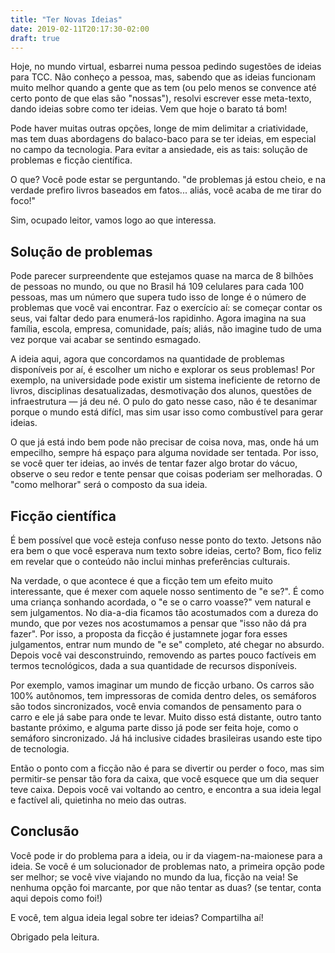 ```yaml
---
title: "Ter Novas Ideias"
date: 2019-02-11T20:17:30-02:00
draft: true
---
```


Hoje, no mundo virtual, esbarrei numa pessoa pedindo sugestões de ideias para TCC. Não conheço a pessoa, mas, sabendo que as ideias funcionam muito melhor quando a gente que as tem (ou pelo menos se convence até certo ponto de que elas são "nossas"), resolvi escrever esse meta-texto, dando ideias sobre como ter ideias. Vem que hoje o barato tá bom!

Pode haver muitas outras opções, longe de mim delimitar a criatividade, mas tem duas abordagens do balaco-baco para se ter ideias, em especial no campo da tecnologia. Para evitar a ansiedade, eis as tais: solução de problemas e ficção científica.

O que? Você pode estar se perguntando. "de problemas já estou cheio, e na verdade prefiro livros baseados em fatos... aliás, você acaba de me tirar do foco!"

Sim, ocupado leitor, vamos logo ao que interessa.

## Solução de problemas

Pode parecer surpreendente que estejamos quase na marca de 8 bilhões de pessoas no mundo, ou que no Brasil há 109 celulares para cada 100 pessoas, mas um número que supera tudo isso de longe é o número de problemas que você vai encontrar. Faz o exercício aí: se começar contar os seus, vai faltar dedo para enumerá-los rapidinho. Agora imagina na sua família, escola, empresa, comunidade, país; aliás, não imagine tudo de uma vez porque vai acabar se sentindo esmagado.

A ideia aqui, agora que concordamos na quantidade de problemas disponíveis por aí, é escolher um nicho e explorar os seus problemas! Por exemplo, na universidade pode existir um sistema ineficiente de retorno de livros, disciplinas desatualizadas, desmotivação dos alunos, questões de infraestrutura — já deu né. O pulo do gato nesse caso, não é te desanimar porque o mundo está difícl, mas sim usar isso como combustível para gerar ideias.

O que já está indo bem pode não precisar de coisa nova, mas, onde há um empecilho, sempre há espaço para alguma novidade ser tentada. Por isso, se você quer ter ideias, ao invés de tentar fazer algo brotar do vácuo, observe o seu redor e tente pensar que coisas poderiam ser melhoradas. O "como melhorar" será o composto da sua ideia.

## Ficção científica

É bem possível que vocẽ esteja confuso nesse ponto do texto. Jetsons não era bem o que você esperava num texto sobre ideias, certo? Bom, fico feliz em revelar que o conteúdo não inclui minhas preferências culturais.

Na verdade, o que acontece é que a ficção tem um efeito muito interessante, que é mexer com aquele nosso sentimento de "e se?". É como uma criança sonhando acordada, o "e se o carro voasse?" vem natural e sem julgamentos. No dia-a-dia ficamos tão acostumados com a dureza do mundo, que por vezes nos acostumamos a pensar que "isso não dá pra fazer". Por isso, a proposta da ficção é justamnete jogar fora esses julgamentos, entrar num mundo de "e se" completo, até chegar no absurdo. Depois você vai desconstruindo, removendo as partes pouco factíveis em termos tecnológicos, dada a sua quantidade de recursos disponíveis.

Por exemplo, vamos imaginar um mundo de ficção urbano. Os carros são 100% autônomos, tem impressoras de comida dentro deles, os semáforos são todos sincronizados, você envia comandos de pensamento para o carro e ele já sabe para onde te levar. Muito disso está distante, outro tanto bastante próximo, e alguma parte disso já pode ser feita hoje, como o semáforo sincronizado. Já há inclusive cidades brasileiras usando este tipo de tecnologia.

Então o ponto com a ficção não é para se divertir ou perder o foco, mas sim permitir-se pensar tão fora da caixa, que você esquece que um dia sequer teve caixa. Depois você vai voltando ao centro, e encontra a sua ideia legal e factível ali, quietinha no meio das outras.

## Conclusão

Você pode ir do problema para a ideia, ou ir da viagem-na-maionese para a ideia. Se você é um solucionador de problemas nato, a primeira opção pode ser melhor; se você vive viajando no mundo da lua, ficção na veia! Se nenhuma opção foi marcante, por que não tentar as duas? (se tentar, conta aqui depois como foi!)

E você, tem algua ideia legal sobre ter ideias? Compartilha aí! 

Obrigado pela leitura.